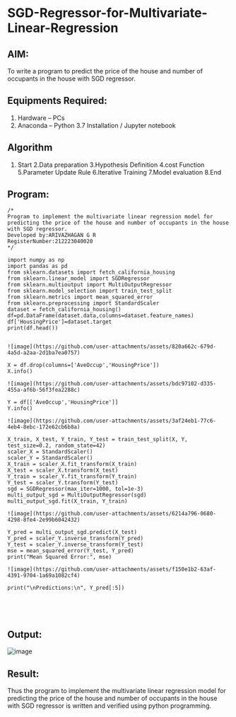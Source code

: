 # SGD-Regressor-for-Multivariate-Linear-Regression

## AIM:
To write a program to predict the price of the house and number of occupants in the house with SGD regressor.

## Equipments Required:
1. Hardware – PCs
2. Anaconda – Python 3.7 Installation / Jupyter notebook

## Algorithm
1. Start
2.Data preparation
3.Hypothesis Definition
4.cost Function 5.Parameter Update Rule 6.Iterative Training 7.Model evaluation 8.End

## Program:
```
/*
Program to implement the multivariate linear regression model for predicting the price of the house and number of occupants in the house with SGD regressor.
Developed by:ARIVAZHAGAN G R
RegisterNumber:212223040020
*/

import numpy as np
import pandas as pd
from sklearn.datasets import fetch_california_housing
from sklearn.linear_model import SGDRegressor
from sklearn.multioutput import MultiOutputRegressor
from sklearn.model_selection import train_test_split
from sklearn.metrics import mean_squared_error
from sklearn.preprocessing import StandardScaler
dataset = fetch_california_housing()
df=pd.DataFrame(dataset.data,columns=dataset.feature_names)
df['HousingPrice']=dataset.target
print(df.head())


![image](https://github.com/user-attachments/assets/820a662c-679d-4a5d-a2aa-2d1ba7ea0757)

X = df.drop(columns=['AveOccup','HousingPrice'])
X.info()

![image](https://github.com/user-attachments/assets/bdc97102-d335-455a-af6b-56f3fea2288c)

Y = df[['AveOccup','HousingPrice']]
Y.info()

![image](https://github.com/user-attachments/assets/3af24eb1-77c6-4eb4-8ebc-172e62cb6b8a)

X_train, X_test, Y_train, Y_test = train_test_split(X, Y, test_size=0.2, random_state=42)
scaler_X = StandardScaler()
scaler_Y = StandardScaler()
X_train = scaler_X.fit_transform(X_train)
X_test = scaler_X.transform(X_test)
Y_train = scaler_Y.fit_transform(Y_train)
Y_test = scaler_Y.transform(Y_test)
sgd = SGDRegressor(max_iter=1000, tol=1e-3)
multi_output_sgd = MultiOutputRegressor(sgd)
multi_output_sgd.fit(X_train, Y_train)

![image](https://github.com/user-attachments/assets/6214a796-0680-4298-8fe4-2e99b6042432)

Y_pred = multi_output_sgd.predict(X_test)
Y_pred = scaler_Y.inverse_transform(Y_pred)
Y_test = scaler_Y.inverse_transform(Y_test)
mse = mean_squared_error(Y_test, Y_pred)
print("Mean Squared Error:", mse)

![image](https://github.com/user-attachments/assets/f150e1b2-63af-4391-9704-1a69a1082cf4)

print("\nPredictions:\n", Y_pred[:5])





```

## Output:
![image](https://github.com/user-attachments/assets/025921bc-d77b-49b5-9b61-f71dc456314e)



## Result:
Thus the program to implement the multivariate linear regression model for predicting the price of the house and number of occupants in the house with SGD regressor is written and verified using python programming.
